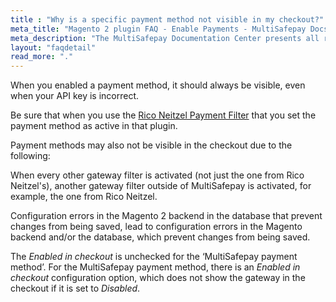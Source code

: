 ```yaml
---
title : "Why is a specific payment method not visible in my checkout?"
meta_title: "Magento 2 plugin FAQ - Enable Payments - MultiSafepay Docs"
meta_description: "The MultiSafepay Documentation Center presents all relevant information about our Plugins and API. You can also find support pages for Payment Methods, Tools and General Questions as well as the contact details of our Support and Integration Teams."
layout: "faqdetail"
read_more: "."
---
```


When you enabled a payment method, it should always be visible, even when your API key is incorrect.

Be sure that when you use the [Rico Neitzel Payment Filter](https://github.com/riconeitzel/PaymentFilter) that you set the payment method as active in that plugin.

Payment methods may also not be visible in the checkout due to the following:

When every other gateway filter is activated (not just the one from Rico Neitzel's), another gateway filter outside of MultiSafepay is activated, for example, the one from Rico Neitzel.

Configuration errors in the Magento 2 backend in the database that prevent changes from being saved, lead to configuration errors in the Magento backend and/or the database, which prevent changes from being saved.

The _Enabled in checkout_ is unchecked for the ‘MultiSafepay payment method’. For the MultiSafepay payment method, there is an _Enabled in checkout_ configuration option, which does not show the gateway in the checkout if it is set to _Disabled_.